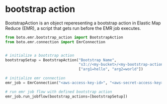 # bootstrap action

BootstrapAction is an object reperesenting a bootstrap action in Elastic Map
Reduce (EMR), a script that gets run before the EMR job executes.

```python
from boto.emr.bootstrap_action import BootstrapAction
from boto.emr.connection import EmrConnection


# initialize a bootstrap action
bootstrapSetup = BootstrapAction("Bootstrap Name",
                                 "s3://<my-bucket>/<my-bootstrap-action>",
                                 ["arg1=hello", "arg2=world"])

# initialize emr connection
emr_job = EmrConnection("<aws-access-key-id>", "<aws-secret-access-key>")

# run emr job flow with defined bootstrap action
emr_job.run_jobflow(bootstrap_actions=[bootstrapSetup])
```